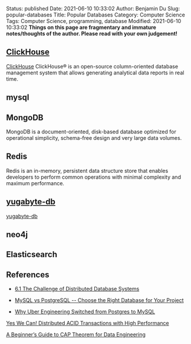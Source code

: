 Status: published
Date: 2021-06-10 10:33:02
Author: Benjamin Du
Slug: popular-databases
Title: Popular Databases
Category: Computer Science
Tags: Computer Science, programming, database
Modified: 2021-06-10 10:33:02
**Things on this page are fragmentary and immature notes/thoughts of the author. Please read with your own judgement!**

## [ClickHouse](https://github.com/ClickHouse/ClickHouse)
[ClickHouse](https://github.com/ClickHouse/ClickHouse)
ClickHouse® is an open-source column-oriented database management system 
that allows generating analytical data reports in real time.

## mysql

## MongoDB
MongoDB is a document-oriented, disk-based database optimized 
for operational simplicity, schema-free design and very large data volumes. 

## Redis

Redis is an in-memory, persistent data structure store 
that enables developers to perform common operations with minimal complexity and maximum performance.

## [yugabyte-db](https://github.com/YugaByte/yugabyte-db)
[yugabyte-db](https://github.com/YugaByte/yugabyte-db)

## neo4j

## Elasticsearch

## References

- [6.1 The Challenge of Distributed Database Systems](https://berb.github.io/diploma-thesis/original/061_challenge.html)

- [MySQL vs PostgreSQL -- Choose the Right Database for Your Project](https://developer.okta.com/blog/2019/07/19/mysql-vs-postgres)

- [Why Uber Engineering Switched from Postgres to MySQL](https://eng.uber.com/postgres-to-mysql-migration/)

[Yes We Can! Distributed ACID Transactions with High Performance](https://blog.yugabyte.com/yes-we-can-distributed-acid-transactions-with-high-performance/)

[A Beginner’s Guide to CAP Theorem for Data Engineering](https://www.analyticsvidhya.com/blog/2020/08/a-beginners-guide-to-cap-theorem-for-data-engineering/)